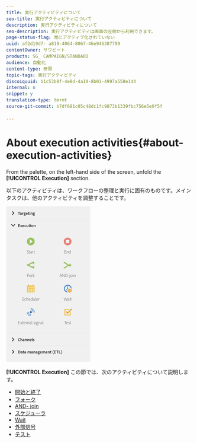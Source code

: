```yaml
---
title: 実行アクティビティについて
seo-title: 実行アクティビティについて
description: 実行アクティビティについて
seo-description: 実行アクティビティは画面の左側から利用できます。
page-status-flag: 常にアクティブ化されていない
uuid: af2d19d7- a819-4064-806f-46e946387799
contentOwner: サウビート
products: SG_ CAMPAIGN/STANDARD
audience: 自動化
content-type: 参照
topic-tags: 実行アクティビティ
discoiquuid: b1c53b8f-4e8d-4a10-8b01-4997a558e144
internal: n
snippet: y
translation-type: tm+mt
source-git-commit: b7df681c05c48dc1fc9873b1339fbc756e5e0f5f

---
```



# About execution activities{#about-execution-activities}

From the palette, on the left-hand side of the screen, unfold the **[!UICONTROL Execution]** section.

以下のアクティビティは、ワークフローの整理と実行に固有のものです。メインタスクは、他のアクティビティを調整することです。

![](assets/wkf_execution_activities.png)

**[!UICONTROL Execution]** この節では、次のアクティビティについて説明します。

* [開始と終了](../../automating/using/start-and-end.md)
* [フォーク](../../automating/using/fork.md)
* [AND- join](../../automating/using/and-join.md)
* [スケジューラ](../../automating/using/scheduler.md)
* [Wait](../../automating/using/wait.md)
* [外部信号](../../automating/using/external-signal.md)
* [テスト](../../automating/using/test.md)

